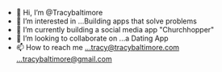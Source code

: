 - 👋 Hi, I’m @Tracybaltimore
- 👀 I’m interested in ...Building apps that solve problems
- 🌱 I’m currently building a social media app "Churchhopper"
- 💞️ I’m looking to collaborate on ...a Dating App
- 📫 How to reach me ...tracy@tracybaltimore.com
...tracybaltimore@gmail.com

<!---
Tracybaltimore/Tracybaltimore is a ✨ special ✨ repository because its `README.md` (this file) appears on your GitHub profile.
You can click the Preview link to take a look at your changes.
--->
